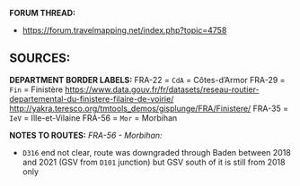 ﻿**FORUM THREAD:**
- https://forum.travelmapping.net/index.php?topic=4758


**SOURCES:**
- 

**DEPARTMENT BORDER LABELS:**
FRA-22 = `CdA` = Côtes-d’Armor
FRA-29 = `Fin` = Finistère
   https://www.data.gouv.fr/fr/datasets/reseau-routier-departemental-du-finistere-filaire-de-voirie/
   http://yakra.teresco.org/tmtools_demos/gisplunge/FRA/Finistere/
FRA-35 = `IeV` = Ille-et-Vilaine
FRA-56 = `Mor` = Morbihan


**NOTES TO ROUTES:**
*FRA-56 - Morbihan:*
- `D316` end not clear, route was downgraded through Baden between 2018 and 2021 (GSV from `D101` junction) but GSV south of it is still from 2018 only